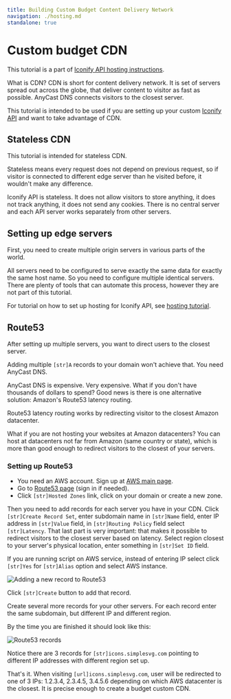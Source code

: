 ```yaml
title: Building Custom Budget Content Delivery Network
navigation: ./hosting.md
standalone: true
```

# Custom budget CDN

This tutorial is a part of [Iconify API hosting instructions](./hosting.md).

What is CDN? CDN is short for content delivery network. It is set of servers spread out across the globe, that deliver content to visitor as fast as possible. AnyCast DNS connects visitors to the closest server.

This tutorial is intended to be used if you are setting up your custom [Iconify API](./index.md) and want to take advantage of CDN.

## Stateless CDN

This tutorial is intended for stateless CDN.

Stateless means every request does not depend on previous request, so if visitor is connected to different edge server than he visited before, it wouldn't make any difference.

Iconify API is stateless. It does not allow visitors to store anything, it does not track anything, it does not send any cookies. There is no central server and each API server works separately from other servers.

## Setting up edge servers

First, you need to create multiple origin servers in various parts of the world.

All servers need to be configured to serve exactly the same data for exactly the same host name. So you need to configure multiple identical servers. There are plenty of tools that can automate this process, however they are not part of this tutorial.

For tutorial on how to set up hosting for Iconify API, see [hosting tutorial](./hosting.md).

## Route53

After setting up multiple servers, you want to direct users to the closest server.

Adding multiple `[str]A` records to your domain won't achieve that. You need AnyCast DNS.

AnyCast DNS is expensive. Very expensive. What if you don't have thousands of dollars to spend? Good news is there is one alternative solution: Amazon's Route53 latency routing.

Route53 latency routing works by redirecting visitor to the closest Amazon datacenter.

What if you are not hosting your websites at Amazon datacenters? You can host at datacenters not far from Amazon (same country or state), which is more than good enough to redirect visitors to the closest of your servers.

### Setting up Route53

- You need an AWS account. Sign up at [AWS main page](https://aws.amazon.com).
- Go to [Route53 page](https://console.aws.amazon.com/route53/home?region=eu-central-1) (sign in if needed).
- Click `[str]Hosted Zones` link, click on your domain or create a new zone.

Then you need to add records for each server you have in your CDN. Click `[str]Create Record Set`, enter subdomain name in `[str]Name` field, enter IP address in `[str]Value` field, in `[str]Routing Policy` field select `[str]Latency`. That last part is very important: that makes it possible to redirect visitors to the closest server based on latency. Select region closest to your server's physical location, enter something in `[str]Set ID` field.

If you are running script on AWS service, instead of entering IP select click `[str]Yes` for `[str]Alias` option and select AWS instance.

![Adding a new record to Route53](hosting/route53-new-record.png)

Click `[str]Create` button to add that record.

Create several more records for your other servers. For each record enter the same subdomain, but different IP and different region.

By the time you are finished it should look like this:

![Route53 records](hosting/route53-records.png)

Notice there are 3 records for `[str]icons.simplesvg.com` pointing to different IP addresses with different region set up.

That's it. When visiting `[url]icons.simplesvg.com`, user will be redirected to one of 3 IPs: 1.2.3.4, 2.3.4.5, 3.4.5.6 depending on which AWS datacenter is the closest. It is precise enough to create a budget custom CDN.
